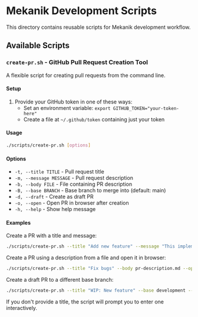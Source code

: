 # Mekanik Development Scripts

This directory contains reusable scripts for Mekanik development workflow.

## Available Scripts

### `create-pr.sh` - GitHub Pull Request Creation Tool

A flexible script for creating pull requests from the command line.

#### Setup

1. Provide your GitHub token in one of these ways:
   - Set an environment variable: `export GITHUB_TOKEN="your-token-here"`
   - Create a file at `~/.github/token` containing just your token

#### Usage

```bash
./scripts/create-pr.sh [options]
```

#### Options

- `-t, --title TITLE` - Pull request title
- `-m, --message MESSAGE` - Pull request description
- `-b, --body FILE` - File containing PR description
- `-B, --base BRANCH` - Base branch to merge into (default: main)
- `-d, --draft` - Create as draft PR
- `-o, --open` - Open PR in browser after creation
- `-h, --help` - Show help message

#### Examples

Create a PR with a title and message:
```bash
./scripts/create-pr.sh --title "Add new feature" --message "This implements the new feature X"
```

Create a PR using a description from a file and open it in browser:
```bash
./scripts/create-pr.sh --title "Fix bugs" --body pr-description.md --open
```

Create a draft PR to a different base branch:
```bash
./scripts/create-pr.sh --title "WIP: New feature" --base development --draft
```

If you don't provide a title, the script will prompt you to enter one interactively. 